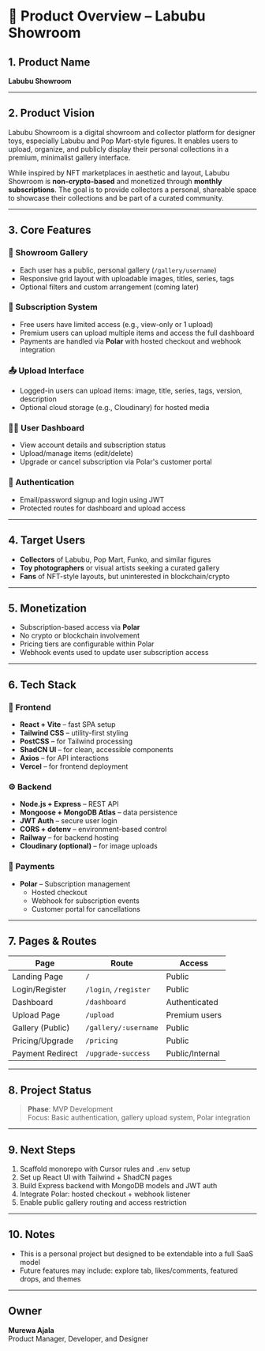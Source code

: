 # 🧸 Product Overview – Labubu Showroom

## 1. Product Name
**Labubu Showroom**

---

## 2. Product Vision

Labubu Showroom is a digital showroom and collector platform for designer toys, especially Labubu and Pop Mart-style figures. It enables users to upload, organize, and publicly display their personal collections in a premium, minimalist gallery interface.

While inspired by NFT marketplaces in aesthetic and layout, Labubu Showroom is **non-crypto-based** and monetized through **monthly subscriptions**. The goal is to provide collectors a personal, shareable space to showcase their collections and be part of a curated community.

---

## 3. Core Features

### 🎨 Showroom Gallery
- Each user has a public, personal gallery (`/gallery/username`)
- Responsive grid layout with uploadable images, titles, series, tags
- Optional filters and custom arrangement (coming later)

### 🧾 Subscription System
- Free users have limited access (e.g., view-only or 1 upload)
- Premium users can upload multiple items and access the full dashboard
- Payments are handled via **Polar** with hosted checkout and webhook integration

### 📤 Upload Interface
- Logged-in users can upload items: image, title, series, tags, version, description
- Optional cloud storage (e.g., Cloudinary) for hosted media

### 🧑‍💻 User Dashboard
- View account details and subscription status
- Upload/manage items (edit/delete)
- Upgrade or cancel subscription via Polar's customer portal

### 🔐 Authentication
- Email/password signup and login using JWT
- Protected routes for dashboard and upload access

---

## 4. Target Users

- **Collectors** of Labubu, Pop Mart, Funko, and similar figures
- **Toy photographers** or visual artists seeking a curated gallery
- **Fans** of NFT-style layouts, but uninterested in blockchain/crypto

---

## 5. Monetization

- Subscription-based access via **Polar**
- No crypto or blockchain involvement
- Pricing tiers are configurable within Polar
- Webhook events used to update user subscription access

---

## 6. Tech Stack

### 🔧 Frontend
- **React + Vite** – fast SPA setup
- **Tailwind CSS** – utility-first styling
- **PostCSS** – for Tailwind processing
- **ShadCN UI** – for clean, accessible components
- **Axios** – for API interactions
- **Vercel** – for frontend deployment

### ⚙️ Backend
- **Node.js + Express** – REST API
- **Mongoose + MongoDB Atlas** – data persistence
- **JWT Auth** – secure user login
- **CORS + dotenv** – environment-based control
- **Railway** – for backend hosting
- **Cloudinary (optional)** – for image uploads

### 💸 Payments
- **Polar** – Subscription management
    - Hosted checkout
    - Webhook for subscription events
    - Customer portal for cancellations

---

## 7. Pages & Routes

| Page                  | Route                     | Access           |
|-----------------------|---------------------------|------------------|
| Landing Page          | `/`                       | Public           |
| Login/Register        | `/login`, `/register`     | Public           |
| Dashboard             | `/dashboard`              | Authenticated    |
| Upload Page           | `/upload`                 | Premium users    |
| Gallery (Public)      | `/gallery/:username`      | Public           |
| Pricing/Upgrade       | `/pricing`                | Public           |
| Payment Redirect      | `/upgrade-success`        | Public/Internal  |

---

## 8. Project Status

> **Phase**: MVP Development  
> Focus: Basic authentication, gallery upload system, Polar integration

---

## 9. Next Steps

1. Scaffold monorepo with Cursor rules and `.env` setup
2. Set up React UI with Tailwind + ShadCN pages
3. Build Express backend with MongoDB models and JWT auth
4. Integrate Polar: hosted checkout + webhook listener
5. Enable public gallery routing and access restriction

---

## 10. Notes

- This is a personal project but designed to be extendable into a full SaaS model
- Future features may include: explore tab, likes/comments, featured drops, and themes

---

## Owner
**Murewa Ajala**  
Product Manager, Developer, and Designer  
